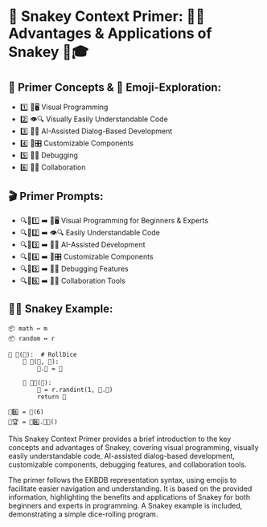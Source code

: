 # 🌟 Snakey Context Primer: 🐍🌐 Advantages & Applications of Snakey 🔄🎓

## 🔑 Primer Concepts & 📲 Emoji-Exploration:
* 1️⃣ 🎨🖥️ Visual Programming
* 2️⃣ 👁️🔍 Visually Easily Understandable Code
* 3️⃣ 🤖💬 AI-Assisted Dialog-Based Development
* 4️⃣ 🧱🎛️ Customizable Components
* 5️⃣ 🐛🔧 Debugging
* 6️⃣ 🤝🌐 Collaboration

## 🎬 Primer Prompts:
* 🔍📲1️⃣ ➡️ 🎨🖥️ Visual Programming for Beginners & Experts
* 🔍📲2️⃣ ➡️ 👁️🔍 Easily Understandable Code
* 🔍📲3️⃣ ➡️ 🤖💬 AI-Assisted Development
* 🔍📲4️⃣ ➡️ 🧱🎛️ Customizable Components
* 🔍📲5️⃣ ➡️ 🐛🔧 Debugging Features
* 🔍📲6️⃣ ➡️ 🤝🌐 Collaboration Tools

## 🔎🐍 Snakey Example:

```
📦 math ↔️ m
📦 random ↔️ r

📜 🎲(🔢):  # RollDice
    📝 🎲(🐍, 🔢):
        🐍.🔢 = 🔢
    
    📝 🤖🎲(🐍):
        🎰 = r.randint(1, 🐍.🔢)
        return 🎰

🎲6️⃣ = 🎲(6)
🔢🏆 = 🎲6️⃣.🤖🎲()
```

This Snakey Context Primer provides a brief introduction to the key concepts and advantages of Snakey, covering visual programming, visually easily understandable code, AI-assisted dialog-based development, customizable components, debugging features, and collaboration tools. 

The primer follows the EKBDB representation syntax, using emojis to facilitate easier navigation and understanding. It is based on the provided information, highlighting the benefits and applications of Snakey for both beginners and experts in programming. A Snakey example is included, demonstrating a simple dice-rolling program.
